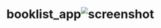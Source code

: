 # booklist_app![screenshot](https://user-images.githubusercontent.com/96513716/191278286-d2ed4fbb-8e29-4362-b3cb-6405a44518bd.png)
